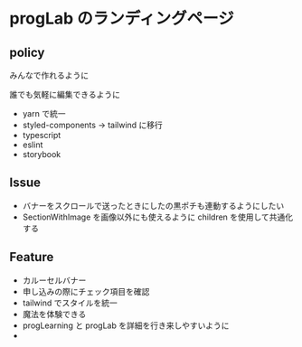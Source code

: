# progLab のランディングページ

## policy

みんなで作れるように

誰でも気軽に編集できるように

- yarn で統一
- styled-components → tailwind に移行
- typescript
- eslint
- storybook

## Issue

- バナーをスクロールで送ったときにしたの黒ポチも連動するようにしたい
- SectionWithImage を画像以外にも使えるように children を使用して共通化する

## Feature

- カルーセルバナー
- 申し込みの際にチェック項目を確認
- tailwind でスタイルを統一
- 魔法を体験できる
- progLearning と progLab を詳細を行き来しやすいように
-
